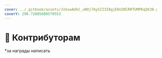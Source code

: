 ```yaml
---
cover: ../.gitbook/assets/JzkswAdkC_uNUj7AySII3I8gjE6U3NlRRTUMPKqSK38.gif
coverY: 290.72085889570553
---
```


# 🍕 Контрибуторам

\*за награды написать

